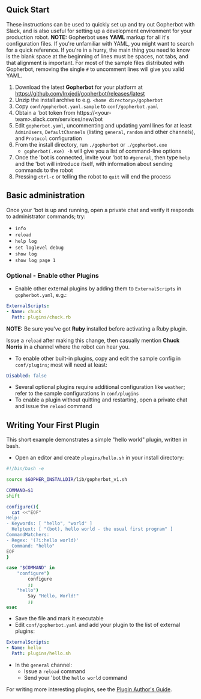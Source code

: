 ## Quick Start

These instructions can be used to quickly set up and try out Gopherbot with Slack, and is also useful for setting up
a development environment for your production robot. **NOTE:** Gopherbot uses **YAML** markup for all it's configuration files.
If you're unfamiliar with YAML, you might want to search for a quick reference. If you're in a hurry, the main thing you need to
know is the blank space at the beginning of lines must be spaces, not tabs, and that alignment is important. For most of the
sample files distributed with Gopherbot, removing the single `#` to uncomment lines will give you valid YAML.

1. Download the latest **Gopherbot** for your platform at https://github.com/lnxjedi/gopherbot/releases/latest
2. Unzip the install archive to e.g. `<home directory>/gopherbot`
1. Copy `conf/gopherbot.yaml.sample` to `conf/gopherbot.yaml`
1. Obtain a 'bot token from https://\<your-team\>.slack.com/services/new/bot
1. Edit `gopherbot.yaml`, uncommenting and updating yaml lines for at least `AdminUsers`, `DefaultChannels` (listing `general`, `random` and other channels), and `Protocol` configuration
1. From the install directory, run `./gopherbot` or `./gopherbot.exe`
   * `gopherbot(.exe) -h` will give you a list of command-line options
7. Once the 'bot is connected, invite your 'bot to `#general`, then type `help` and the 'bot will introduce itself, with information about sending commands to the robot
7. Pressing `ctrl-c` or telling the robot to `quit` will end the process

## Basic administration

Once your 'bot is up and running, open a private chat and verify it responds to administrator commands; try:
* `info`
* `reload`
* `help log`
* `set loglevel debug`
* `show log`
* `show log page 1`

### Optional - Enable other Plugins
* Enable other external plugins by adding them to `ExternalScripts` in `gopherbot.yaml`, e.g.:
```yaml
ExternalScripts:
- Name: chuck
  Path: plugins/chuck.rb
```
**NOTE:** Be sure you've got **Ruby** installed before activating a Ruby plugin.

Issue a `reload` after making this change, then casually mention **Chuck Norris** in a channel where the robot
can hear you.
* To enable other built-in plugins, copy and edit the sample config in `conf/plugins`; most will need at least:
```yaml
Disabled: false
```
* Several optional plugins require additional configuration like `weather`; refer to the sample configurations in `conf/plugins`
* To enable a plugin without quitting and restarting, open a private chat and issue the `reload` command

## Writing Your First Plugin

This short example demonstrates a simple "hello world" plugin, written in bash.
* Open an editor and create `plugins/hello.sh` in your install directory:

```bash
#!/bin/bash -e

source $GOPHER_INSTALLDIR/lib/gopherbot_v1.sh

COMMAND=$1
shift

configure(){
  cat <<"EOF"
Help:
- Keywords: [ "hello", "world" ]
  Helptext: [ "(bot), hello world - the usual first program" ]
CommandMatchers:
- Regex: '(?i:hello world)'
  Command: "hello"
EOF
}

case "$COMMAND" in
	"configure")
		configure
		;;
	"hello")
	    Say "Hello, World!"
	    ;;
esac
```
* Save the file and mark it executable
* Edit `conf/gopherbot.yaml` and add your plugin to the list of external plugins:
```yaml
ExternalScripts:
- Name: hello
  Path: plugins/hello.sh
```
* In the `general` channel:
   * Issue a `reload` command
   * Send your 'bot the `hello world` command

For writing more interesting plugins, see the [Plugin Author's Guide](Plugin-Author's-Guide.md).
